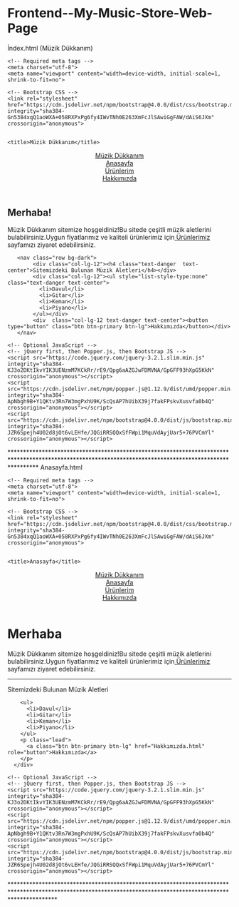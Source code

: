 # Frontend--My-Music-Store-Web-Page
İndex.html (Müzik Dükkanım) 
<!doctype html>
<html lang="en">
  <head>

    <!-- Required meta tags -->
    <meta charset="utf-8">
    <meta name="viewport" content="width=device-width, initial-scale=1, shrink-to-fit=no">

    <!-- Bootstrap CSS -->
    <link rel="stylesheet" href="https://cdn.jsdelivr.net/npm/bootstrap@4.0.0/dist/css/bootstrap.min.css" integrity="sha384-Gn5384xqQ1aoWXA+058RXPxPg6fy4IWvTNh0E263XmFcJlSAwiGgFAW/dAiS6JXm" crossorigin="anonymous">
    
   
    <title>Müzik Dükkanım</title>
  </head>
  <body>
   <div class="container">
       <header class="row bg-warning "><!--Ana Sayfa -Başlık Kısmımız-->
           <div  class="col-lg-2"><a href="index.html" class="text-success">Müzik Dükkanım</a></div>
           <div  class="col-lg-1"><a href="Anasayfa.html" >Anasayfa</a></div>
           <div  class="col-lg-1"><a href="Urunler.html" class="text-muted" >Ürünlerim</a></div>
           <div  class="col-lg-1"><a href="Hakkımızda.html" class="text-muted" >Hakkımızda</a></div>
           <div class="col-lg-7  text-muted"></div>
       </header>
       <nav class="row bg-dark">
        <div class="col-lg-12"><h1 class="text-danger  text-center">Merhaba!</h1>
         </div>
        <div class="col-lg-12"><p class="text-center text-white ">Müzik Dükkanım sitemize hoşgeldiniz!Bu sitede çeşitli müzik aletlerini bulabilirsiniz.Uygun fiyatlarımız ve kaliteli ürünlerimiz için<a href=""> Ürünlerimiz </a>  sayfamızı ziyaret edebilirsiniz.</p></div>
         </nav> 
        
       


       
       
       <nav class="row bg-dark">
            <div class="col-lg-12"><h4 class="text-danger  text-center">Sitemizdeki Bulunan Müzik Aletleri</h4></div>
            <div class="col-lg-12"><ul style="list-style-type:none" class="text-danger text-center">
              <li>Davul</li>
              <li>Gitar</li>
              <li>Keman</li>
              <li>Piyano</li>
            </ul></div>
            <div  class="col-lg-12 text-danger text-center"><button type="button" class="btn btn-primary btn-lg">Hakkımızda</button></div>
       </nav>
          


   

       


   </div><!--Container Bitiş-->

    <!-- Optional JavaScript -->
    <!-- jQuery first, then Popper.js, then Bootstrap JS -->
    <script src="https://code.jquery.com/jquery-3.2.1.slim.min.js" integrity="sha384-KJ3o2DKtIkvYIK3UENzmM7KCkRr/rE9/Qpg6aAZGJwFDMVNA/GpGFF93hXpG5KkN" crossorigin="anonymous"></script>
    <script src="https://cdn.jsdelivr.net/npm/popper.js@1.12.9/dist/umd/popper.min.js" integrity="sha384-ApNbgh9B+Y1QKtv3Rn7W3mgPxhU9K/ScQsAP7hUibX39j7fakFPskvXusvfa0b4Q" crossorigin="anonymous"></script>
    <script src="https://cdn.jsdelivr.net/npm/bootstrap@4.0.0/dist/js/bootstrap.min.js" integrity="sha384-JZR6Spejh4U02d8jOt6vLEHfe/JQGiRRSQQxSfFWpi1MquVdAyjUar5+76PVCmYl" crossorigin="anonymous"></script>
  </body>
</html>
********************************************************************************************************************************************************
Anasayfa.html
<!doctype html>
<html lang="en">
  <head>

    <!-- Required meta tags -->
    <meta charset="utf-8">
    <meta name="viewport" content="width=device-width, initial-scale=1, shrink-to-fit=no">

    <!-- Bootstrap CSS -->
    <link rel="stylesheet" href="https://cdn.jsdelivr.net/npm/bootstrap@4.0.0/dist/css/bootstrap.min.css" integrity="sha384-Gn5384xqQ1aoWXA+058RXPxPg6fy4IWvTNh0E263XmFcJlSAwiGgFAW/dAiS6JXm" crossorigin="anonymous">
    
   
    <title>Anasayfa</title>
  </head>
  <body>
    <div class="container">
      <header class="row bg-warning "><!--Ana Sayfa -Başlık Kısmımız-->
          <div  class="col-lg-2 "><a href="index.html" class="text-success">Müzik Dükkanım</a></div>
          <div  class="col-lg-1 "><a href="Anasayfa.html" class="text-muted">Anasayfa</a></div>
          <div  class="col-lg-1"><a href="Urunler.html" class="text-muted"">Ürünlerim</a></div>
          <div  class="col-lg-1"><a href="Hakkımızda.html" class="text-muted">Hakkımızda</a></div>
          <div class="col-lg-7  bg-warning text-muted"></div>
      </header>
      <div class="jumbotron">
        <h1 class="display-4">Merhaba</h1>
        <p class="lead">Müzik Dükkanım sitemize hoşgeldiniz!Bu sitede çeşitli müzik aletlerini bulabilirsiniz.Uygun fiyatlarımız ve kaliteli ürünlerimiz için<a href=""> Ürünlerimiz </a>  sayfamızı ziyaret edebilirsiniz.
        </p>
        <hr class="my-4">
        <p>Sitemizdeki Bulunan Müzik Aletleri</p>
        
        <ul>
          <li>Davul</li>
          <li>Gitar</li>
          <li>Keman</li>
          <li>Piyano</li>
        </ul>
        <p class="lead">
          <a class="btn btn-primary btn-lg" href="Hakkımızda.html" role="button">Hakkımızda</a>
        </p>
      </div>


  

      


  </div><!--Container Bitiş-->

          


   

       



    <!-- Optional JavaScript -->
    <!-- jQuery first, then Popper.js, then Bootstrap JS -->
    <script src="https://code.jquery.com/jquery-3.2.1.slim.min.js" integrity="sha384-KJ3o2DKtIkvYIK3UENzmM7KCkRr/rE9/Qpg6aAZGJwFDMVNA/GpGFF93hXpG5KkN" crossorigin="anonymous"></script>
    <script src="https://cdn.jsdelivr.net/npm/popper.js@1.12.9/dist/umd/popper.min.js" integrity="sha384-ApNbgh9B+Y1QKtv3Rn7W3mgPxhU9K/ScQsAP7hUibX39j7fakFPskvXusvfa0b4Q" crossorigin="anonymous"></script>
    <script src="https://cdn.jsdelivr.net/npm/bootstrap@4.0.0/dist/js/bootstrap.min.js" integrity="sha384-JZR6Spejh4U02d8jOt6vLEHfe/JQGiRRSQQxSfFWpi1MquVdAyjUar5+76PVCmYl" crossorigin="anonymous"></script>
  </body>
</html>
 **************************************************************************************************************************************************************
            
